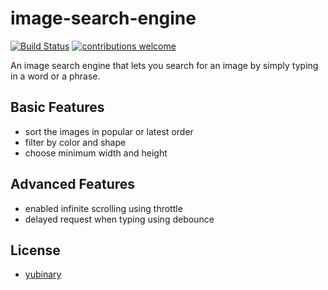 # image-search-engine

[![Build Status](https://travis-ci.org/travis-ci/docs-travis-ci-com.svg?branch=master)](https://travis-ci.org/yubinary/image-search-engine)
[![contributions welcome](https://img.shields.io/badge/contributions-welcome-brightgreen.svg?style=flat)](https://github.com/yubinary/image-search-engine)

An image search engine that lets you search for an image by simply typing in a word or a phrase. 

## Basic Features
* sort the images in popular or latest order
* filter by color and shape
* choose minimum width and height

## Advanced Features
* enabled infinite scrolling using throttle
* delayed request when typing using debounce

## License

* [yubinary](https://github.com/yubinary)

